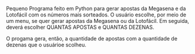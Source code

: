 Pequeno Programa feito em Python para gerar apostas da Megasena e da Lotofácil com os números mais sorteados. 
O usuário escolhe, por meio de um menu, se quer gerar apostas da Megasena ou da Lotofácil. Em seguida, deverá escolher  QUANTAS APOSTAS e QUANTAS DEZENAS. 

O progama gera, então, a quantidade de apostas com a quantidade de dezenas que o usuárioe scolheu.
